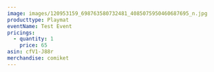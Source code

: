 ```yaml
---
image: images/120953159_698763580732481_4085075950460687695_n.jpg
producttype: Playmat
eventName: Test Event
pricings:
  - quantity: 1
    price: 65
asin: cfV1-J88r
merchandise: comiket
---
```

